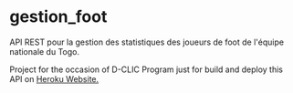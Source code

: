 # gestion_foot
API REST pour la gestion des statistiques des joueurs de foot de l'équipe nationale du Togo.

Project for the occasion of D-CLIC Program just for build and deploy this API on [Heroku Website.](https://id.heroku.com/login)